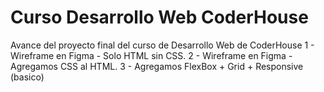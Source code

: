 # Curso Desarrollo Web CoderHouse
Avance del proyecto final del curso de Desarrollo Web de CoderHouse
1 - Wireframe en Figma - Solo HTML sin CSS.
2 - Wireframe en Figma - Agregamos CSS al HTML.
3 - Agregamos FlexBox + Grid + Responsive (basico)
